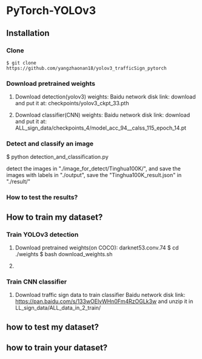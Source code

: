 # PyTorch-YOLOv3


## Installation
### Clone 
    $ git clone https://github.com/yangzhaonan18/yolov3_trafficSign_pytorch
   
    
### Download pretrained weights
1. Download detection(yolov3) weights:
Baidu network disk link: 
download  and put it at: checkpoints/yolov3_ckpt_33.pth

2. Download classifier(CNN) weights:
Baidu network disk link: 
download  and put it at: ALL_sign_data/checkpoints_4/model_acc_94__calss_115_epoch_14.pt

### Detect and classify an image
$ python detection_and_classification.py

detect the images in "./image_for_detect/Tinghua100K/", and save the images with labels in "./output",
save the "Tinghua100K_result.json" in "./result/"


### How to test the results?



## How to train my dataset?
### Train YOLOv3 detection
1. Download pretrained weights(on COCO): darknet53.conv.74 
$ cd ./weights
$ bash download_weights.sh

2. 

### Train CNN classifier 
1. Download traffic sign data to train classifier
Baidu network disk link: https://pan.baidu.com/s/133wOElvWHn0Fm4RzOGLk3w
and unzip it in LL_sign_data/ALL_data_in_2_train/


## how to test my dataset?

## how to train your dataset?


